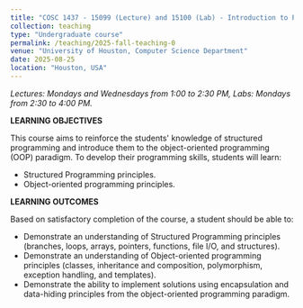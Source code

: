 ```yaml
---
title: "COSC 1437 - 15099 (Lecture) and 15100 (Lab) - Introduction to Programming"
collection: teaching
type: "Undergraduate course"
permalink: /teaching/2025-fall-teaching-0
venue: "University of Houston, Computer Science Department"
date: 2025-08-25
location: "Houston, USA"
---
```

*Lectures: Mondays and Wednesdays from 1:00 to 2:30 PM, Labs: Mondays from 2:30 to 4:00 PM.*

**LEARNING OBJECTIVES**

This course aims to reinforce the students' knowledge of structured programming and introduce them to the object-oriented programming (OOP) paradigm. To develop their programming skills, students will learn:

- Structured Programming principles.
- Object-oriented programming principles.

**LEARNING OUTCOMES**

Based on satisfactory completion of the course, a student should be able to: 

- Demonstrate an understanding of Structured Programming principles (branches, loops, arrays, pointers, functions, file I/O, and structures).
- Demonstrate an understanding of Object-oriented programming principles (classes, inheritance and composition, polymorphism, exception handling, and templates).
- Demonstrate the ability to implement solutions using encapsulation and data-hiding principles from the object-oriented programming paradigm.
